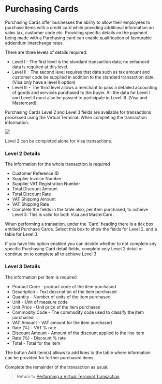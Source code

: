 
# Purchasing Cards

Purchasing Cards offer businesses the ability to allow their employees to purchase items with a credit card while providing additional information on sales tax, customer code etc. Providing specific details on the payment being made with a Purchasing card can enable qualification of favourable addendum interchange rates.

There are three levels of details required:

- Level I - The first level is the standard transaction data; no enhanced data is required at this level.
- Level II - The second level requires that data such as tax amount and customer code be supplied in addition to the standard transaction date.  (Visa only have a level II option)
- Level III - The third level allows a merchant to pass a detailed accounting of goods and services purchased to the buyer. All the data for Level I and Level II must also be passed to participate in Level III. (Visa and Mastercard).

Purchasing Cards Level 2 and Level 3 fields are available for transactions processed using the Virtual Terminal. When completing the transaction information.  

![](/api/hosted-image/IPGNA/assets/images/purchasingCards.jpg)

Level 2 can be completed alone for Visa transactions. 

### Level 2 Details

The information for the whole transaction is required

- Customer Reference ID
- Supplier Invoice Number 
- Supplier VAT Registration Number
- Total Discount Amount
- Total Discount Rate
- VAT Shipping Amount
- VAT Shipping Rate
- Complete the fields in the table also, per item purchased, to achieve Level 3.  This is valid for both Visa and MasterCard.

When performing a transation, under the 'Card' heading there is a tick box entitled Purchase Cards. Select this box to show the fields for Level 2, and a table for Level 3.  

If you have this option enabled you can decide whether to not complete any specific Purchasing Card detail fields, complete only Level 2 detail or continue on to complete all to achieve Level 3

### Level 3 Details

The information per Item is required

- Product Code - product code of the item purchased
- Description - Text description of the item purchased
- Quantity - Number of units of the item purchased
- Unit - Unit of measure code
- Unit Price - Unit price of the item purchased
- Commodity Code - The commodity code used to classify the item purchased
- VAT Amount - VAT amount for the item purchased
- Rate (%) - VAT % rate
- Discount Amount - Amount of the discount applied to the line item
- Rate (%) - Discount % rate
- Total - Total for the item
 
The button Add Item(s) allows to add lines to the table where information can be provided for further purchased items. 

Complete the remainder of the transaction as usual.

> Return to [Performing a Virtual Terminal Transaction](?path=docs/additionalInfo/VirtualTerminal.md)		